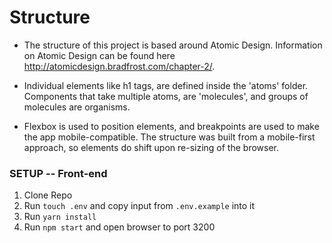 # Structure

* The structure of this project is based around Atomic Design. Information on Atomic Design can be found here http://atomicdesign.bradfrost.com/chapter-2/.

* Individual elements like h1 tags, are defined inside the 'atoms' folder. Components that take multiple atoms, are 'molecules', and groups of molecules are organisms.

* Flexbox is used to position elements, and breakpoints are used to make the app mobile-compatible. The structure was built from a mobile-first approach, so elements do shift upon re-sizing of the browser.

### SETUP -- Front-end
1. Clone Repo
2. Run `touch .env` and copy input from `.env.example` into it
3. Run `yarn install`
4. Run `npm start` and open browser to port 3200